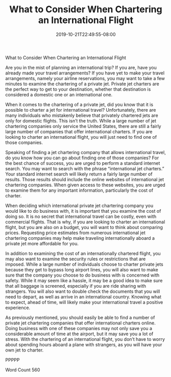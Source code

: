 ﻿---
title: "What to Consider When Chartering an International Flight"
date: 2019-10-21T22:49:55-08:00
description: "Private Jet Charters TXT Tips for Web Success"
featured_image: "/images/Private Jet Charters TXT.jpg"
tags: ["Private Jet Charters TXT"]
---

What to Consider When Chartering an International Flight

Are you in the mist of planning an international trip?  If you are, have you already made your travel arrangements?  If you have yet to make your travel arrangements, namely your airline reservations, you may want to take a few minutes to examine the chartering of a private jet.  Private jet charters are the perfect way to get to your destination, whether that destination is considered a domestic one or an international one.

When it comes to the chartering of a private jet, did you know that it is possible to charter a jet for international travel?  Unfortunately, there are many individuals who mistakenly believe that privately chartered jets are only for domestic flights. This isn’t the truth.  While a large number of jet chartering companies only service the United States, there are still a fairly large number of companies that offer international charters.  If you are looking to charter an international flight, you will just need to find one of those companies.  

Speaking of finding a jet chartering company that allows international travel, do you know how you can go about finding one of those companies?  For the best chance of success, you are urged to perform a standard internet search. You may want to search with the phrase “international jet charters.”  Your standard internet search will likely return a fairly large number of results. Those results should include the online websites of international jet chartering companies.  When given access to these websites, you are urged to examine them for any important information, particularly the cost of charter.

When deciding which international private jet chartering company you would like to do business with, it is important that you examine the cost of doing so.  It is no secret that international travel can be costly, even with commercial flights.  That is why, if you are looking to charter an international flight, but you are also on a budget, you will want to think about comparing prices.  Requesting price estimates from numerous international jet chartering companies may help make traveling internationally aboard a private jet more affordable for you.

In addition to examining the cost of an internationally chartered flight, you may also want to examine the security rules or restrictions that are imposed.  While a large number of individuals choose to charter private jets because they get to bypass long airport lines, you will also want to make sure that the company you choose to do business with is concerned with safety.  While it may seem like a hassle, it may be a good idea to make sure that all baggage is screened, especially if you are ride sharing with strangers.  You will also want to double check the documents that you will need to depart, as well as arrive in an international country.  Knowing what to expect, ahead of time, will likely make your international travel a positive experience.

As previously mentioned, you should easily be able to find a number of private jet chartering companies that offer international charters online.  Doing business with one of these companies may not only save you a considerable amount of time at the airport, but it may save you a lot of stress. With the chartering of an international flight, you don’t have to worry about spending hours aboard a plane with strangers, as you will have your own jet to charter.

PPPPP

Word Count 560

